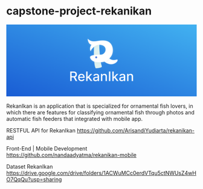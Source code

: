# capstone-project-rekanikan

![alt text](https://github.com//SemarajayaVP/capstone-project-rekanikan/blob/main/RekanIkanHeader.png?raw=true)

RekanIkan is an application that is specialized for ornamental fish lovers, in which there are features for classifying ornamental fish through photos and automatic fish feeders that integrated with mobile app.

RESTFUL API for RekanIkan
https://github.com/ArisandiYudiarta/rekanikan-api

Front-End | Mobile Development
https://github.com/nandaadyatma/rekanikan-mobile

Dataset RekanIkan
https://drive.google.com/drive/folders/1ACWuMCc0erdVTqu5ctNWUsZ4wHO7QqQu?usp=sharing
